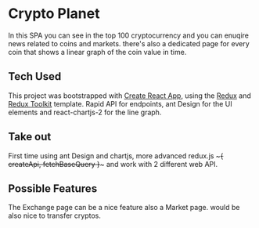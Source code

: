 # Crypto Planet

In this SPA you can see in the top 100 cryptocurrency and you can enuqire news related to coins and markets.
there's also a dedicated page for every coin that shows a linear graph of the coin value in time.

## Tech Used

This project was bootstrapped with [Create React App](https://github.com/facebook/create-react-app), using the [Redux](https://redux.js.org/) and [Redux Toolkit](https://redux-toolkit.js.org/) template.
Rapid API for endpoints, ant Design for the UI elements and react-chartjs-2 for the line graph.

## Take out

First time using ant Design and chartjs, more advanced redux.js ~~~{ createApi, fetchBaseQuery }~~~ and work with 2 different web API.

## Possible Features

The Exchange page can be a nice feature also a Market page. would be also nice to transfer cryptos.
